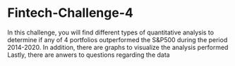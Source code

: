 # Fintech-Challenge-4
In this challenge, you will find different types of quantitative analysis to determine if any of 4 portfolios outperformed the S&P500 during the period 2014-2020.
In addition, there are graphs to visualize the analysis performed
Lastly, there are anwers to questions regarding the data 
